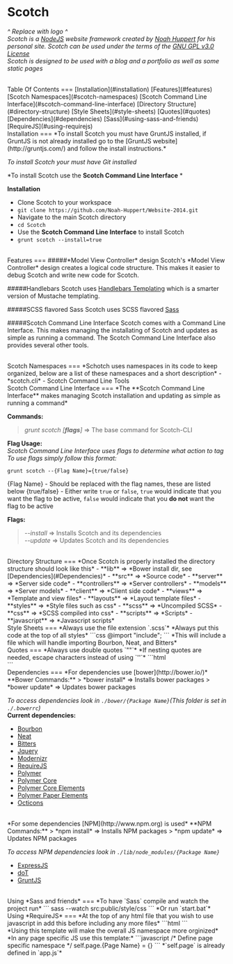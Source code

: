Scotch
===
*^ Replace with logo ^*  
*Scotch is a [NodeJS](http://nodejs.org/) website framework created by [Noah Huppert](http://NoahHuppert.com) for his personal site. Scotch can be used under the terms of the [GNU GPL v3.0 License](/LICENSE)*  
*Scotch is designed to be used with a blog and a portfolio as well as some static pages*  

<br>
Table Of Contents
===
[Installation](#installation)  
[Features](#features)  
[Scotch Namespaces](#scotch-namespaces)  
[Scotch Command Line Interface](#scotch-command-line-interface)  
[Directory Structure](#directory-structure)  
[Style Sheets](#style-sheets)  
[Quotes](#quotes)  
[Dependencies](#dependencies)  
[Sass](#using-sass-and-friends)  
[RequireJS](#using-requirejs)

<br>
Installation
===
*To install Scotch you must have GruntJS installed, if GruntJS is not already installed go to the [GruntJS website](http://gruntjs.com/) and follow the install instructions.*  

*To install Scotch your must have Git installed*  


*To install Scotch use the **Scotch Command Line Interface** *  

**Installation**  
- Clone Scotch to your workspace
 - `git clone https://github.com/Noah-Huppert/Website-2014.git`
- Navigate to the main Scotch directory
 - `cd Scotch`
- Use the **Scotch Command Line Interface** to install Scotch
 - `grunt scotch --install=true`


<br>
Features
===
#####*Model View Controller* design
Scotch's *Model View Controller* design creates a logical code structure. This makes it easier to debug Scotch and write new code for Scotch.

#####Handlebars
Scotch uses [Handlebars Templating](http://handlebarsjs.com/) which is a smarter version of Mustache templating.

#####SCSS flavored Sass
Scotch uses SCSS flavored [Sass](http://sass-lang.com/)

#####Scotch Command Line Interface
Scotch comes with a Command Line Interface. This makes managing the installating of Scotch and updates as simple as running a command. The Scotch Command Line Interface also provides several other tools.

<br>
Scotch Namespaces
===
*Schotch uses namespaces in its code to keep organized, below are a list of these namespaces and a short description*  
- *scotch.cli* - Scotch Command Line Tools

<br>
Scotch Command Line Interface
===
*The **Scotch Command Line Interface** makes managing Scotch installation and updating as simple as running a command*

**Commands:**  
> *grunt scotch [**flags**]* => The base command for Scotch-CLI

**Flag Usage:**  
*Scotch Command Line Interface uses flags to determine what action to tag*  
*To use flags simply follow this format:*  

`grunt scotch --{Flag Name}={true/false}`

{Flag Name} - Should be replaced with the flag names, these are listed below
{true/false} - Either write `true` or `false`, `true` would indicate that you want the flag to be active, `false` would indicate that you **do not** want the flag to be active


**Flags:**  
> *--install* => Installs Scotch and its dependencies  
> *--update* => Updates Scotch and its dependencies

<br>
Directory Structure
===
*Once Scotch is properly installed the directory structure should look like this*  
- **lib** => *Bower install dir, see [Dependencies](#Dependencies)*
- **src** => *Source code*  
 - **server** => *Server side code*  
   - **controllers** => *Server controllers*
   - **models** => *Server models*
 - **client** => *Client side code*
   - **views** => *Template and view files*
     - **layouts** => *Layout template files*
   - **styles** => *Style files such as css*
     - **scss** => *Uncompiled SCSS*
     - **css** => *SCSS compiled into css*
   - **scripts** => *Scripts*
     - **javascript** => *Javascript scripts*

<br>
Style Sheets
===
*Always use the file extension `.scss`*  
*Always put this code at the top of all styles*  
```css
@import "include";
```
*This will include a file which will handle importing Bourbon, Neat, and Bitters*

<br>
Quotes
===
*Always use double quotes `""`*  
*If nesting quotes are needed, escape characters instead of using `''`*  
```html
<div foo="bar(\"baz\")"></div>
```

<br>
Dependencies
===
*For dependencies use [bower](http://bower.io/)*  
**Bower Commands:**  
> *bower install* => Installs bower packages  
> *bower update* => Updates bower packages

*To access dependencies look in `./bower/{Package Name}`(This folder is set in `./.bowerrc`)*  
**Current dependencies:**  
- [Bourbon](http://bourbon.io/)
- [Neat](http://neat.bourbon.io/)
- [Bitters](http://bitters.bourbon.io/)
- [Jquery](http://jquery.com/)
- [Modernizr](http://modernizr.com/)
- [RequireJS](http://requirejs.org/)
- [Polymer](http://www.polymer-project.org/)
 - [Polymer Core](http://www.polymer-project.org/)
 - [Polymer Core Elements](http://www.polymer-project.org/docs/elements/core-elements.html)
 - [Polymer Paper Elements](http://www.polymer-project.org/docs/elements/paper-elements.html)
- [Octicons](https://octicons.github.com/)

<br>
*For some dependencies [NPM](http://www.npm.org) is used*  
**NPM Commands:**  
> *npm install* => Installs NPM packages  
> *npm update* => Updates NPM packages

*To access NPM dependencies look in `./lib/node_modules/{Package Name}`*  
- [ExpressJS](http://expressjs.com/)
- [doT](http://olado.github.io/doT/)
- [GruntJS](http://gruntjs.com/)

<br>
Using *Sass and friends*
===
*To have `Sass` compile and watch the project run*  
```
sass --watch src:public/style/css
```  
*Or run `start.bat`*

<br>
Using *RequireJS*
===
*At the top of any html file that you wish to use javascript in add this before including any more files*  
```html
<script data-main="{Javascript Path}/app.js" src="{Bower Path}/requirejs/require.js"></script>
```

<br>
*Using this template will make the overall JS namespace more orginized*  
*In any page specific JS use this template:*  
```javascript
  /* Define page specific namespace */
  self.page.{Page Name} = {}
```  
*`self.page` is already defined in `app.js`*  
